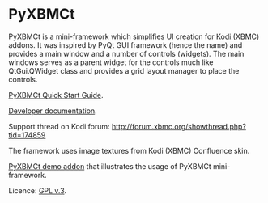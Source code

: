 PyXBMCt
=======

PyXBMCt is a mini-framework which simplifies UI creation for [Kodi (XBMC)](www.kodi.tv) addons.
It was inspired by PyQt GUI framework (hence the name) and provides a main window and a number of controls (widgets).
The main windows serves as a parent widget for the controls much like QtGui.QWidget class and provides a grid layout
manager to place the controls.

[PyXBMCt Quick Start Guide](http://romanvm.github.io/PyXBMCt/files/PyXBMCt_QuickStart.pdf).

[Developer documentation](http://romanvm.github.io/PyXBMCt/docs).

Support thread on Kodi forum: http://forum.xbmc.org/showthread.php?tid=174859

The framework uses image textures from Kodi (XBMC) Confluence skin.

[PyXBMCt demo addon](https://github.com/romanvm/pyxbmct.demo) that illustrates the usage of PyXBMCt mini-framework.

Licence: [GPL v.3](http://www.gnu.org/licenses/gpl.html).
